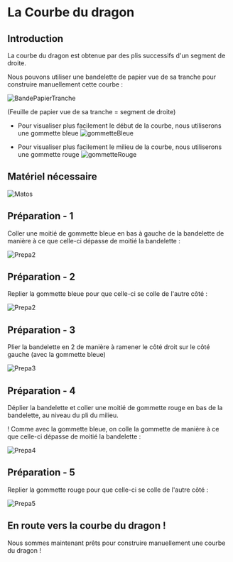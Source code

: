 # La Courbe du dragon

## Introduction

La courbe du dragon est obtenue par des plis successifs d'un segment de droite.

Nous pouvons utiliser une bandelette de papier vue de sa tranche pour construire manuellement cette courbe :

![BandePapierTranche](img/bandePapierTranche.png)

(Feuille de papier vue de sa tranche = segment de droite)

- Pour visualiser plus facilement le début de la courbe, nous utiliserons une gommette bleue ![gommetteBleue](img/gommetteB.png)

- Pour visualiser plus facilement le milieu de la courbe, nous utiliserons une gommette rouge ![gommetteRouge](img/gommetteR.png)

## Matériel nécessaire

![Matos](img/matos.png)

## Préparation - 1

Coller une moitié de gommette bleue en bas à gauche de la bandelette de manière à ce que celle-ci dépasse de moitié la bandelette :

![Prepa2](img/prepa1.png)

## Préparation - 2

Replier la gommette bleue pour que celle-ci se colle de l'autre côté :

![Prepa2](img/prepa2.png)

## Préparation - 3

Plier la bandelette en 2 de manière à ramener le côté droit sur le côté gauche (avec la gommette bleue)

![Prepa3](img/prepa3.png)

## Préparation - 4

Déplier la bandelette et coller une moitié de gommette rouge en bas de la bandelette, au niveau du pli du milieu.

! Comme avec la gommette bleue, on colle la gommette de manière à ce que celle-ci dépasse de moitié la bandelette :

![Prepa4](img/prepa4.png)

## Préparation - 5

Replier la gommette rouge pour que celle-ci se colle de l'autre côté :

![Prepa5](img/prepa5.png)

## En route vers la courbe du dragon !

Nous sommes maintenant prêts pour construire manuellement une courbe du dragon !